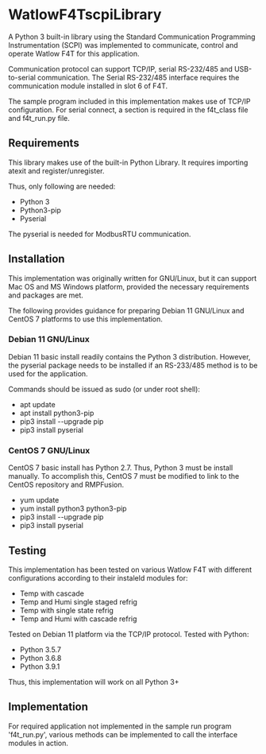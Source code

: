 # WatlowF4TscpiLibrary

A Python 3 built-in library using the Standard Communication Programming Instrumentation (SCPI) was implemented to communicate, control and operate Watlow F4T for this application.

Communication protocol can support TCP/IP, serial RS-232/485 and USB-to-serial communication. The Serial RS-232/485 interface requires the communication module installed in slot 6 of F4T.

The sample program included in this implementation makes use of TCP/IP configuration. For serial connect, a section is required in the f4t_class file and f4t_run.py file. 

## Requirements

This library makes use of the built-in Python Library. It requires importing atexit and register/unregister. 

Thus, only following are needed: 
 
 - Python 3
 - Python3-pip
 - Pyserial

The pyserial is needed for ModbusRTU communication. 

## Installation

This implementation was originally written for GNU/Linux, but it can support Mac OS and MS Windows platform, provided the necessary requirements and packages are met.

The following provides guidance for preparing Debian 11 GNU/Linux and CentOS 7 platforms to use this implementation.

### Debian 11 GNU/Linux

Debian 11 basic install readily contains the Python 3 distribution. However, the pyserial package needs to be installed if an RS-233/485 method is to be used for the application.

Commands should be issued as sudo (or under root shell):

- apt update
- apt install python3-pip
- pip3 install --upgrade pip
- pip3 install pyserial

### CentOS 7 GNU/Linux

CentOS 7 basic install has Python 2.7. Thus, Python 3 must be install manually.
To accomplish this, CentOS 7 must be modified to link to the CentOS repository and RMPFusion. 

- yum update
- yum install python3 python3-pip
- pip3 install --upgrade pip
- pip3 install pyserial 

## Testing

This implementation has been tested on various Watlow F4T with different configurations according to their instaleld modules for: 

- Temp with cascade
- Temp and Humi single staged refrig
- Temp with single state refrig
- Temp and Humi with cascade refrig

Tested on Debian 11 platform via the TCP/IP protocol.
Tested with Python:

- Python 3.5.7
- Python 3.6.8
- Python 3.9.1

Thus, this implementation will work on all Python 3+  

## Implementation 

For required application not implemented in the sample run program 'f4t_run.py', various methods can be implemented to call the interface modules in action.  
